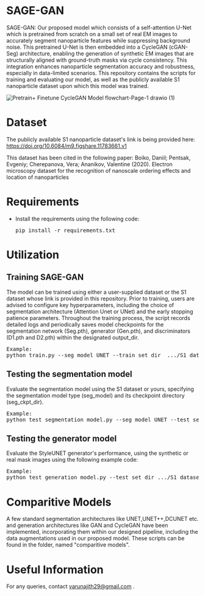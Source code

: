 # SAGE-GAN
SAGE-GAN: Our proposed model which consists of a self-attention U-Net which is pretrained from scratch on a small set of real EM images to accurately segment nanoparticle features while suppressing background noise. This pretrained U-Net is then embedded into a CycleGAN (cGAN-Seg) architecture, enabling the generation of synthetic EM images that are structurally aligned with ground-truth masks via cycle consistency. This integration enhances nanoparticle segmentation accuracy and robustness, especially in data-limited scenarios. This repository contains the scripts for training and evaluating our model, as well as the publicly available S1 nanoparticle dataset upon which this model was trained. 

![Pretrain+ Finetune CycleGAN Model flowchart-Page-1 drawio (1)](https://github.com/user-attachments/assets/75044958-246a-41e8-adc4-1522addc7f82)
# Dataset
The publicly available S1 nanoparticle dataset's link is being provided here: https://doi.org/10.6084/m9.figshare.11783661.v1

This dataset has been cited in the following paper: Boiko, Daniil; Pentsak, Evgeniy; Cherepanova, Vera; Ananikov, Valentine (2020). Electron microscopy dataset for the recognition of nanoscale ordering effects and location of nanoparticles
# Requirements
- Install the requirements using the following code:
  <pre>pip install -r requirements.txt</pre>
# Utilization
## Training SAGE-GAN
The model can be trained using either a user-supplied dataset or the S1 dataset whose link is provided in this repository. Prior to training, users are advised to configure key hyperparameters, including the choice of segmentation architecture (Attention Unet or UNet) and the early stopping patience parameters. Throughout the training process, the script records detailed logs and periodically saves model checkpoints for the segmentation network (Seg.pth), generator (Gen.pth), and discriminators (D1.pth and D2.pth) within the designated output_dir.
<pre>Example:
python train.py --seg_model UNET --train_set_dir  .../S1 dataset/train  --lr 0.0001 --p_vanilla 0.2 --p_diff 0.2 --patience 500 --output_dir tmp/</pre>
## Testing the segmentation model
Evaluate the segmentation model using the S1 dataset or yours, specifying the segmentation model type (seg_model) and its checkpoint directory (seg_ckpt_dir).
<pre>Example:
python test_segmentation_model.py --seg_model UNET --test_set_dir .../S1 dataset/test --seg_ckpt_dir .../SAGE-GAN_checkpoints/UNET_model/S1 dataset/Seg.pth --output_dir tmp/</pre>
## Testing the generator model
Evaluate the StyleUNET generator's performance, using the synthetic or real mask images using the following example code:
<pre>Example:
python test_generation_model.py --test_set_dir .../S1 dataset/test/ --gen_ckpt_dir .../SAGE-GAN_checkpoints/UNET_model/S1 dataset/Gen.pth --output_dir tmp/</pre>
# Comparitive Models
A few standard segmentation architectures like UNET,UNET++,DCUNET etc. and generation architectures like GAN and CycleGAN have been implemented, incorporating them within our designed pipeline, including the data augmentations used in our proposed model. These scripts can be found in the folder, named "comparitive models".
# Useful Information
For any queries, contact varunajith29@gmail.com .
